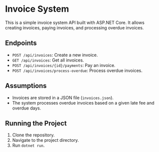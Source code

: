 ﻿# Invoice System

This is a simple invoice system API built with ASP.NET Core. It allows creating invoices, paying invoices, and processing overdue invoices.

## Endpoints

- `POST /api/invoices`: Create a new invoice.
- `GET /api/invoices`: Get all invoices.
- `POST /api/invoices/{id}/payments`: Pay an invoice.
- `POST /api/invoices/process-overdue`: Process overdue invoices.

## Assumptions

- Invoices are stored in a JSON file (`invoices.json`).
- The system processes overdue invoices based on a given late fee and overdue days.

## Running the Project

1. Clone the repository.
2. Navigate to the project directory.
3. Run `dotnet run`.



